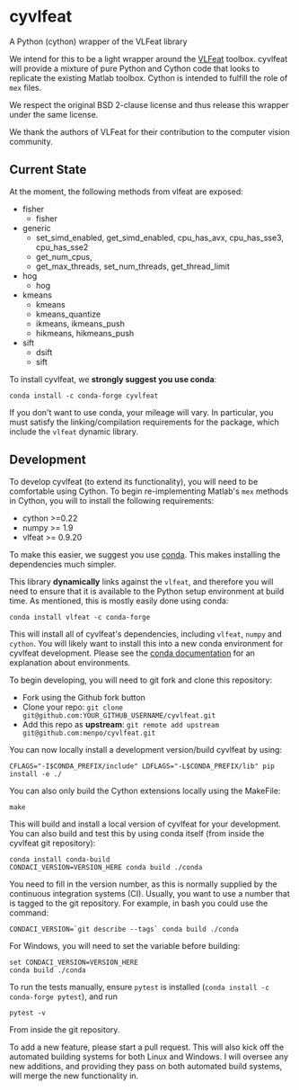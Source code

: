 cyvlfeat
========
A Python (cython) wrapper of the VLFeat library

We intend for this to be a light wrapper around the [VLFeat](http://www.vlfeat.org/) toolbox. cyvlfeat will provide a mixture of pure Python and Cython code that looks to replicate the existing Matlab toolbox. Cython is intended to fulfill the role of ``mex`` files.

We respect the original BSD 2-clause license and thus release this wrapper under the same license.

We thank the authors of VLFeat for their contribution to the computer vision community.

Current State
-------------
At the moment, the following methods from vlfeat are exposed:


  - fisher
    - fisher
  - generic
    - set_simd_enabled, get_simd_enabled, cpu_has_avx, cpu_has_sse3, cpu_has_sse2
    - get_num_cpus,
    - get_max_threads, set_num_threads, get_thread_limit
  - hog
    - hog
  - kmeans
    - kmeans
    - kmeans_quantize
    - ikmeans, ikmeans_push
    - hikmeans, hikmeans_push
  - sift
    - dsift
    - sift

To install cyvlfeat, we **strongly suggest you use conda**:

    conda install -c conda-forge cyvlfeat
  
If you don't want to use conda, your mileage will vary. In particular, you must satisfy the linking/compilation requirements for the package, which include the ``vlfeat`` dynamic library.

Development
-----------
To develop cyvlfeat (to extend its functionality), you will need to be comfortable using Cython. To begin re-implementing Matlab's ``mex`` methods in Cython, you will to install the following requirements:

  - cython >=0.22
  - numpy >= 1.9
  - vlfeat >= 0.9.20

To make this easier, we suggest you use [conda](http://conda.pydata.org/miniconda.html). This makes installing the dependencies much simpler.

This library **dynamically** links against the ``vlfeat``, and therefore you will need to ensure that it is available to the Python setup environment at build time. As mentioned, this is mostly easily done using conda:

    conda install vlfeat -c conda-forge

This will install all of cyvlfeat's dependencies, including ``vlfeat``, ``numpy`` and ``cython``. You will likely want to install this into a new conda environment for cyvlfeat development. Please see the [conda documentation](http://conda.pydata.org/docs/faq.html#managing-environments) for an explanation about environments. 

To begin developing, you will need to git fork and clone this repository:

  - Fork using the Github fork button
  - Clone your repo:  ``git clone git@github.com:YOUR_GITHUB_USERNAME/cyvlfeat.git``
  - Add this repo as **upstream**:  ``git remote add upstream git@github.com:menpo/cyvlfeat.git``

You can now locally install a development version/build cyvlfeat by using:

    CFLAGS="-I$CONDA_PREFIX/include" LDFLAGS="-L$CONDA_PREFIX/lib" pip install -e ./

You can also only build the Cython extensions locally using the MakeFile:

    make

This will build and install a local version of cyvlfeat for your development. You can also build and test this by using conda itself (from inside the cyvlfeat git repository):

    conda install conda-build
    CONDACI_VERSION=VERSION_HERE conda build ./conda

You need to fill in the version number, as this is normally supplied by the continuous integration systems (CI). Usually, you want to use a number that is tagged to the git repository. For example, in bash you could use the command:

    CONDACI_VERSION=`git describe --tags` conda build ./conda

For Windows, you will need to set the variable before building:

    set CONDACI_VERSION=VERSION_HERE
    conda build ./conda

To run the tests manually, ensure ``pytest`` is installed (``conda install -c conda-forge pytest``), and run

    pytest -v

From inside the git repository.

To add a new feature, please start a pull request. This will also kick off the automated building systems for both Linux and Windows. I will oversee any new additions, and providing they pass on both automated build systems, will merge the new functionality in.

